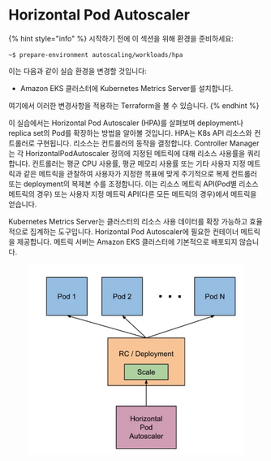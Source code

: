 # Horizontal Pod Autoscaler

{% hint style="info" %}
시작하기 전에 이 섹션을 위해 환경을 준비하세요:

```
~$ prepare-environment autoscaling/workloads/hpa
```

이는 다음과 같이 실습 환경을 변경할 것입니다:

* Amazon EKS 클러스터에 Kubernetes Metrics Server를 설치합니다.

여기에서 이러한 변경사항을 적용하는 Terraform을 볼 수 있습니다.
{% endhint %}



이 실습에서는 Horizontal Pod Autoscaler (HPA)를 살펴보며 deployment나 replica set의 Pod를 확장하는 방법을 알아볼 것입니다. HPA는 K8s API 리소스와 컨트롤러로 구현됩니다. 리소스는 컨트롤러의 동작을 결정합니다. Controller Manager는 각 HorizontalPodAutoscaler 정의에 지정된 메트릭에 대해 리소스 사용률을 쿼리합니다. 컨트롤러는 평균 CPU 사용률, 평균 메모리 사용률 또는 기타 사용자 지정 메트릭과 같은 메트릭을 관찰하여 사용자가 지정한 목표에 맞게 주기적으로 복제 컨트롤러 또는 deployment의 복제본 수를 조정합니다. 이는 리소스 메트릭 API(Pod별 리소스 메트릭의 경우) 또는 사용자 지정 메트릭 API(다른 모든 메트릭의 경우)에서 메트릭을 얻습니다.

Kubernetes Metrics Server는 클러스터의 리소스 사용 데이터를 확장 가능하고 효율적으로 집계하는 도구입니다. Horizontal Pod Autoscaler에 필요한 컨테이너 메트릭을 제공합니다. 메트릭 서버는 Amazon EKS 클러스터에 기본적으로 배포되지 않습니다.

<figure><img src="../../../.gitbook/assets/download.webp" alt=""><figcaption></figcaption></figure>
